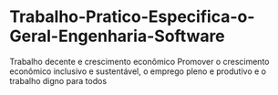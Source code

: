 # Trabalho-Pratico-Especifica-o-Geral-Engenharia-Software
Trabalho decente e crescimento econômico Promover o crescimento econômico inclusivo e sustentável, o emprego pleno e produtivo e o trabalho digno para todos
